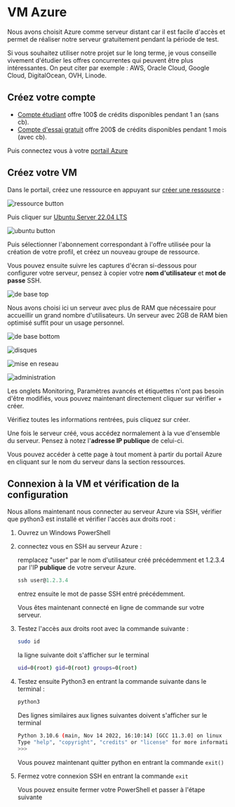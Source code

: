 # VM Azure

Nous avons choisit Azure comme serveur distant car il est facile d'accès et permet de réaliser notre serveur gratuitement pendant la période de test.

Si vous souhaitez utiliser notre projet sur le long terme, je vous conseille vivement d'étudier les offres concurrentes qui peuvent être plus intéressantes. On peut citer par exemple :   AWS, Oracle Cloud, Google Cloud, DigitalOcean, OVH, Linode.

## Créez votre compte

- [Compte étudiant](https://azure.microsoft.com/en-us/free/students/) offre 100$ de crédits disponibles pendant 1 an (sans cb).
- [Compte d'essai gratuit](https://azure.microsoft.com/en-us/free/) offre 200$ de crédits disponibles pendant 1 mois (avec cb).

Puis connectez vous à votre [portail Azure](https://portal.azure.com/)

## Créez votre VM

Dans le portail, créez une ressource en appuyant sur [créer une ressource](https://portal.azure.com/#create/hub) :

![ressource button](./images/creer-ressource.png)



Puis cliquer sur [Ubuntu Server 22.04 LTS](https://portal.azure.com/#create/canonical.0001-com-ubuntu-server-jammy22_04-lts-gen2)

![ubuntu button](./images/ubuntu-22-04-LTS.png)

Puis sélectionner l'abonnement correspondant à l'offre utilisée pour la création de votre profil, et créez un nouveau groupe de ressource.  

Vous pouvez ensuite suivre les captures d'écran si-dessous pour configurer votre serveur, pensez à copier votre **nom d'utilisateur** et **mot de passe** SSH.

![de base top](./images/de-base-top.png)

Nous avons choisi ici un serveur avec plus de RAM que nécessaire pour accueillir un grand nombre d'utilisateurs. Un serveur avec 2GB de RAM bien optimisé suffit pour un usage personnel. 

![de base bottom](./images/de-base-bottom.png)

![disques](./images/disques.png)

![mise en reseau](./images/mise-en-reseau.png)

![administration](./images/administration.png)

Les onglets Monitoring, Paramètres avancés et étiquettes n'ont pas besoin d'être modifiés, vous pouvez maintenant directement cliquer sur vérifier + créer.

Vérifiez toutes les informations rentrées, puis cliquez sur créer.

Une fois le serveur créé, vous accédez normalement à la vue d'ensemble du serveur. Pensez à notez l'**adresse IP publique** de celui-ci.

Vous pouvez accéder à cette page à tout moment à partir du portail Azure en cliquant sur le nom du serveur dans la section ressources.

## Connexion à la VM et vérification de la configuration

Nous allons maintenant nous connecter au serveur Azure via SSH, vérifier que python3 est installé et vérifier l'accès aux droits root :

1. Ouvrez un Windows PowerShell

2. connectez vous en SSH au serveur Azure :

   remplacez "user" par le nom d'utilisateur créé précédemment et 1.2.3.4 par l'IP **publique** de votre serveur Azure.

   ```powershell
   ssh user@1.2.3.4
   ```

   entrez ensuite le mot de passe SSH entré précédemment.

   Vous êtes maintenant connecté en ligne de commande sur votre serveur.

3. Testez l'accès aux droits root avec la commande suivante :

   ```bash
   sudo id
   ```

   la ligne suivante doit s'afficher sur le terminal

   ```bash
   uid=0(root) gid=0(root) groups=0(root)
   ```

4. Testez ensuite Python3 en entrant la commande suivante dans le terminal :

   ```bash
   python3
   ```

   Des lignes similaires aux lignes suivantes doivent s'afficher sur le terminal

   ```bash
   Python 3.10.6 (main, Nov 14 2022, 16:10:14) [GCC 11.3.0] on linux
   Type "help", "copyright", "credits" or "license" for more information.
   >>>
   ```

   Vous pouvez maintenant quitter python en entrant la commande ```exit()```

 5. Fermez votre connexion SSH en entrant la commande ```exit```

    Vous pouvez ensuite fermer votre PowerShell et passer à l'étape suivante

    
